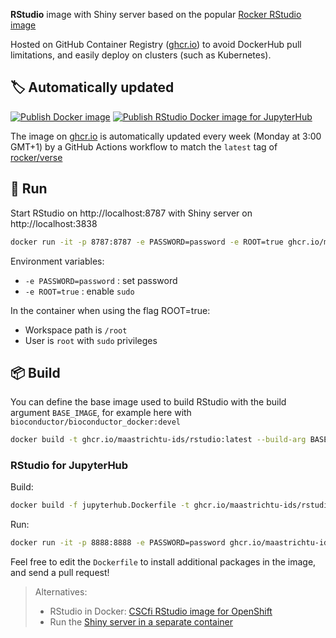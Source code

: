 **RStudio** image with Shiny server based on the popular [Rocker RStudio image](https://github.com/rocker-org/rocker-versioned)

Hosted on GitHub Container Registry ([ghcr.io](https://ghcr.io)) to avoid DockerHub pull limitations, and easily deploy on clusters (such as Kubernetes).

## 🏷️ Automatically updated

[![Publish Docker image](https://github.com/MaastrichtU-IDS/rstudio/actions/workflows/publish-docker.yml/badge.svg)](https://github.com/MaastrichtU-IDS/rstudio/actions) [![Publish RStudio Docker image for JupyterHub](https://github.com/MaastrichtU-IDS/rstudio/actions/workflows/publish-docker-jupyterhub.yml/badge.svg)](https://github.com/MaastrichtU-IDS/rstudio/actions/workflows/publish-docker-jupyterhub.yml)

The image on [ghcr.io](https://ghcr.io) is automatically updated every week (Monday at 3:00 GMT+1) by a GitHub Actions workflow to match the `latest` tag of [rocker/verse](https://hub.docker.com/r/rocker/verse)

## 🐳 Run

Start RStudio on http://localhost:8787 with Shiny server on http://localhost:3838

```bash
docker run -it -p 8787:8787 -e PASSWORD=password -e ROOT=true ghcr.io/maastrichtu-ids/rstudio:latest
```

Environment variables:

* `-e PASSWORD=password` : set password
* `-e ROOT=true` : enable `sudo` 

In the container when using the flag ROOT=true:

* Workspace path is `/root`
* User is `root` with `sudo` privileges


## 📦️ Build

You can define the base image used to build RStudio with the build argument `BASE_IMAGE`, for example here with `bioconductor/bioconductor_docker:devel`

```bash
docker build -t ghcr.io/maastrichtu-ids/rstudio:latest --build-arg BASE_IMAGE=bioconductor/bioconductor_docker:devel .
```

### RStudio for JupyterHub

Build:

```bash
docker build -f jupyterhub.Dockerfile -t ghcr.io/maastrichtu-ids/rstudio:jupyterhub .
```

Run:

```bash
docker run -it -p 8888:8888 -e PASSWORD=password ghcr.io/maastrichtu-ids/rstudio:jupyterhub
```

Feel free to edit the `Dockerfile` to install additional packages in the image, and send a pull request!

> Alternatives:
>
> *  RStudio in Docker: [CSCfi RStudio image for OpenShift](https://github.com/CSCfi/rstudio-openshift/blob/master/server/Dockerfile)
> * Run the [Shiny server in a separate container](https://github.com/rocker-org/shiny)
